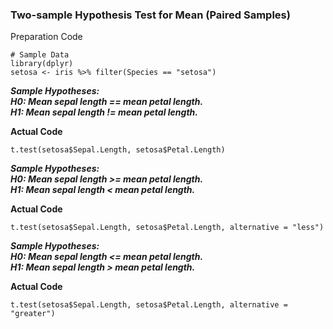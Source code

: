 ### Two-sample Hypothesis Test for Mean (Paired Samples)
Preparation Code
```
# Sample Data
library(dplyr)
setosa <- iris %>% filter(Species == "setosa")
```
**_Sample Hypotheses:</br>
H0: Mean sepal length == mean petal length.</br>
H1: Mean sepal length != mean petal length._**</br>

**Actual Code**
```
t.test(setosa$Sepal.Length, setosa$Petal.Length)
```
**_Sample Hypotheses:</br>
H0: Mean sepal length >= mean petal length.</br>
H1: Mean sepal length < mean petal length._**</br>

**Actual Code**
```
t.test(setosa$Sepal.Length, setosa$Petal.Length, alternative = "less")
```
**_Sample Hypotheses:</br>
H0: Mean sepal length <= mean petal length.</br>
H1: Mean sepal length > mean petal length._**</br>

**Actual Code**
```
t.test(setosa$Sepal.Length, setosa$Petal.Length, alternative = "greater")
```

